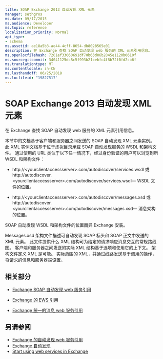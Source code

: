 ```yaml
---
title: SOAP Exchange 2013 自动发现 XML 元素
manager: sethgros
ms.date: 09/17/2015
ms.audience: Developer
ms.topic: reference
localization_priority: Normal
api_type:
- schema
ms.assetid: ae18a5b3-ae44-4cff-8654-db8028565e01
description: 在 Exchange 查找 SOAP 自动发现 web 服务的 XML 元素引用信息。
ms.openlocfilehash: 7201ef33060691df70b63d06b2045e1120b0610f
ms.sourcegitcommit: 34041125dc8c5f993b21cebfc4f8b72f0fd2cb6f
ms.translationtype: MT
ms.contentlocale: zh-CN
ms.lasthandoff: 06/25/2018
ms.locfileid: "19827517"
---
```

# <a name="soap-autodiscover-xml-elements-for-exchange-2013"></a>SOAP Exchange 2013 自动发现 XML 元素

在 Exchange 查找 SOAP 自动发现 web 服务的 XML 元素引用信息。
  
本节中的文档基于客户端和服务器之间发送的 SOAP 自动发现 XML 元素实例。 此 XML 实例文档基于位于虚拟目录承载 SOAP 自动发现服务的 WSDL 和架构文件。 通过使用的 URL 类似于以下任一情况下，经过身份验证的用户可以浏览到所 WSDL 和架构文件：
  
- http://\<yourclientaccessserver\>.com/autodiscover/services.wsdl 或http://autodiscover.\<yourclientaccessserver\>.com/autodiscover/services.wsdl— WSDL 文件的位置。
    
- http://\<yourclientaccessserver\>.com/autodiscover/messages.xsd 或http://autodiscover.\<yourclientaccessserver\>.com/autodiscover/messages.xsd— 消息架构的位置。
    
SOAP 自动发现 WSDL 和架构文件的位置而异 Exchange 安装。
  
Messages.xsd 架构文件描述可自动发现 SOAP 标头和 SOAP 正文中发送的 XML 元素。 此文件提供什么 XML 结构可为给定的请求响应消息交互的常规路线图。 客户端和服务器之间发送的实际 XML 结构基于选项和使用它的上下文。 架构文件定义 XML 是可能。 实际范围的 XML，并通过线路发送基于调用的操作，将请求的信息和服务器端设置。 
  
## <a name="related-sections"></a>相关部分
<a name="bk_RelatedSections"> </a>

- [Exchange SOAP 自动发现 web 服务引用](soap-autodiscover-web-service-reference-for-exchange.md)
    
- [Exchange 的 EWS 引用](ews-reference-for-exchange.md)
    
- [Exchange 统一的消息 web 服务引用](unified-messaging-web-service-reference-for-exchange.md)
    
## <a name="see-also"></a>另请参阅

- [Exchange 的自动发现 web 服务引用](autodiscover-web-service-reference-for-exchange.md)
- [Exchange 自动发现](../exchange-web-services/autodiscover-for-exchange.md)
- [Start using web services in Exchange](../exchange-web-services/start-using-web-services-in-exchange.md)
    

